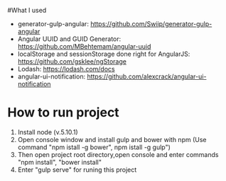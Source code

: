 #What I used
- generator-gulp-angular: https://github.com/Swiip/generator-gulp-angular
- Angular UUID and GUID Generator: https://github.com/MBehtemam/angular-uuid
- localStorage and sessionStorage done right for AngularJS: https://github.com/gsklee/ngStorage
- Lodash: https://lodash.com/docs
- angular-ui-notification: https://github.com/alexcrack/angular-ui-notification

# How to run project
1. Install node (v.5.10.1)
2. Open console window and install gulp and bower with npm (Use command "npm istall -g bower", npm istall -g gulp")
3. Then open project root directory,open console and enter commands "npm install", "bower install"
4. Enter "gulp serve" for runing this project
